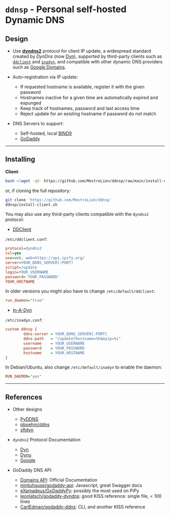 `ddnsp` - Personal self-hosted Dynamic DNS
===============================================================================
Design
------
- Use [**dyndns2**](https://help.dyn.com/remote-access-api) protocol for client
  IP update, a widespread standard created by _DynDns_ (now [Dyn](https://dyn.com)),
  supported by third-party clients such as [`ddclient`](https://ddclient.net/) and
  [`inadyn`](https://troglobit.com/projects/inadyn/), and compatible with other
  dynamic DNS providers such as [Google Domains](https://domains.google).

- Auto-registration via IP update:
  - If requested hostname is available, register it with the given password
  - Hostnames inactive for a given time are automatically expired and expunged
  - Keep track of hostnames, password and last access time
  - Reject update for an existing hostname if password do not match

- DNS Servers to support:
  - Self-hosted, local [BIND9](https://bind9.net/)
  - [GoDaddy](https://developer.godaddy.com/)
-------------------------------------------------------------------------------
Installing
----------

**Client**:

```sh
bash <(wget -qO- https://github.com/MestreLion/ddnsp/raw/main/install-client.sh)
```

or, if cloning the full repository:

```sh
git clone 'https://github.com/MestreLion/ddnsp'
ddnsp/install-client.sh
```

You may also use any third-party clients compatible with the `dyndns2` protocol:

- [DDClient](https://ddclient.net/)

`/etc/ddclient.conf`:
```ini
protocol=dyndns2
ssl=yes
use=web, web=https://api.ipify.org/
server=YOUR_DDNS_SERVER[:PORT]
script=/update
login=YOUR_USERNAME
password='YOUR_PASSWORD'
YOUR_HOSTNAME
```
In older versions you might also have to change `/etc/default/ddclient`:
```ini
run_daemon="true"
```

- [In-A-Dyn](https://troglobit.com/projects/inadyn/)

`/etc/inadyn.conf`:
```ini
custom ddnsp {
        ddns-server = YOUR_DDNS_SERVER[:PORT]
        ddns-path   = "/update?hostname=%h&myip=%i"
        username    = YOUR_USERNAME
        password    = YOUR_PASSWORD
        hostname    = YOUR_HOSTNAME
}
```
In Debian/Ubuntu, also change `/etc/default/inadyn` to enable the daemon:
```ini
RUN_DAEMON="yes"
```
-------------------------------------------------------------------------------
References
----------
- Other designs
  - [PyDDNS](https://github.com/olimpo88/PyDDNS)
  - [pboehm/ddns](https://github.com/pboehm/ddns)
  - [sftdyn](https://github.com/SFTtech/sftdyn)

- `dyndns2` Protocol Documentation
  - [Dyn](https://help.dyn.com/remote-access-api/)
  - [Dynu](https://www.dynu.com/DynamicDNS/IP-Update-Protocol)
  - [Google](https://support.google.com/domains/answer/6147083?hl=en&ref_topic=9018335)

- GoDaddy DNS API
  - [Domains API](https://developer.godaddy.com/doc/endpoint/domains):
      Official Documentation
  - [mintuhouse/godaddy-api](https://github.com/mintuhouse/godaddy-api):
      Javascript, great Swagger docs
  - [eXamadeus/GoDaddyPy](https://github.com/eXamadeus/godaddypy):
      possibly the most used on PiPy
  - [leonlatsch/godaddy-dyndns](https://github.com/leonlatsch/godaddy-dyndns):
      good KISS reference: single file, < 100 lines
  - [CarlEdman/godaddy-ddns](https://github.com/CarlEdman/godaddy-ddns):
      CLI, and another KISS reference
